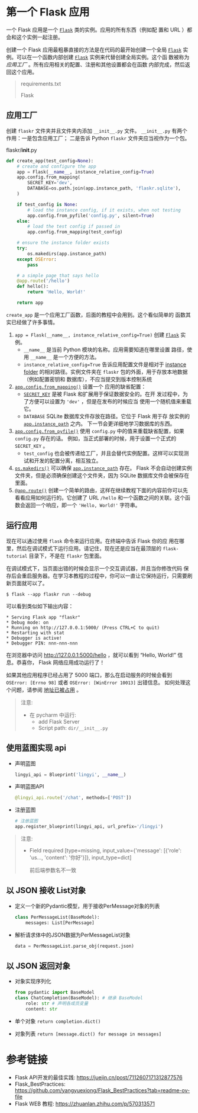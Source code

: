 # 第一个 Flask 应用

一个 Flask 应用是一个 [`Flask`](https://dormousehole.readthedocs.io/en/latest/api.html#flask.Flask) 类的实例。应用的所有东西（例如配 置和 URL ）都会和这个实例一起注册。

创建一个 Flask 应用最粗暴直接的方法是在代码的最开始创建一个全局 [`Flask`](https://dormousehole.readthedocs.io/en/latest/api.html#flask.Flask) 实例。可以在一个函数内部创建 [`Flask`](https://dormousehole.readthedocs.io/en/latest/api.html#flask.Flask) 实例来代替创建全局实例。这个函 数被称为 *应用工厂* 。所有应用相关的配置、注册和其他设置都会在函数 内部完成，然后返回这个应用。

> requirements.txt
>
> Flask

## 应用工厂

创建 `flaskr` 文件夹并且文件夹内添加 `__init__.py` 文件。 `__init__.py` 有两个作用：一是包含应用工厂； 二是告诉 Python `flaskr` 文件夹应当视作为一个包。

flaskr/__init__.py

```python
def create_app(test_config=None):
    # create and configure the app
    app = Flask(__name__, instance_relative_config=True)
    app.config.from_mapping(
        SECRET_KEY='dev',
        DATABASE=os.path.join(app.instance_path, 'flaskr.sqlite'),
    )

    if test_config is None:
        # load the instance config, if it exists, when not testing
        app.config.from_pyfile('config.py', silent=True)
    else:
        # load the test config if passed in
        app.config.from_mapping(test_config)

    # ensure the instance folder exists
    try:
        os.makedirs(app.instance_path)
    except OSError:
        pass

    # a simple page that says hello
    @app.route('/hello')
    def hello():
        return 'Hello, World!'

    return app
```

`create_app` 是一个应用工厂函数，后面的教程中会用到。这个看似简单的 函数其实已经做了许多事情。

1. `app = Flask(__name__, instance_relative_config=True)` 创建 [`Flask`](https://dormousehole.readthedocs.io/en/latest/api.html#flask.Flask) 实例。
   - `__name__` 是当前 Python 模块的名称。应用需要知道在哪里设置 路径，使用 `__name__` 是一个方便的方法。
   - `instance_relative_config=True` 告诉应用配置文件是相对于 [instance folder](https://dormousehole.readthedocs.io/en/latest/config.html#instance-folders) 的相对路径。实例文件夹在 `flaskr` 包的外面，用于存放本地数据（例如配置密钥和 数据库），不应当提交到版本控制系统
2. [`app.config.from_mapping()`](https://dormousehole.readthedocs.io/en/latest/api.html#flask.Config.from_mapping) 设置一个 应用的缺省配置：
   - [`SECRET_KEY`](https://dormousehole.readthedocs.io/en/latest/config.html#SECRET_KEY) 是被 Flask 和扩展用于保证数据安全的。在开 发过程中，为了方便可以设置为 `'dev'` ，但是在发布的时候应当 使用一个随机值来重载它。
   - `DATABASE` SQLite 数据库文件存放在路径。它位于 Flask 用于存 放实例的 [`app.instance_path`](https://dormousehole.readthedocs.io/en/latest/api.html#flask.Flask.instance_path) 之内。 下一节会更详细地学习数据库的东西。
3. [`app.config.from_pyfile()`](https://dormousehole.readthedocs.io/en/latest/api.html#flask.Config.from_pyfile) 使用 `config.py` 中的值来重载缺省配置，如果 `config.py` 存在的话。 例如，当正式部署的时候，用于设置一个正式的 `SECRET_KEY` 。
   - `test_config` 也会被传递给工厂，并且会替代实例配置。这样可以实现测试和开发的配置分离，相互独立。
4. [`os.makedirs()`](https://docs.python.org/3/library/os.html#os.makedirs) 可以确保 [`app.instance_path`](https://dormousehole.readthedocs.io/en/latest/api.html#flask.Flask.instance_path) 存在。 Flask 不会自动创建实例文件夹，但是必须确保创建这个文件夹，因为 SQLite 数据库文件会被保存在里面。
5. [`@app.route()`](https://dormousehole.readthedocs.io/en/latest/api.html#flask.Flask.route) 创建一个简单的路由，这样在继续教程下面的内容前你可以先看看应用如何运行的。它创建了 URL `/hello` 和一个函数之间的关联。这个函数会返回一个响应，即一个 `'Hello, World!'` 字符串。

## 运行应用

现在可以通过使用 `flask` 命令来运行应用。在终端中告诉 Flask 你的应 用在哪里，然后在调试模式下运行应用。请记住，现在还是应当在最顶层的 `flask-tutorial` 目录下，不是在 `flaskr` 包里面。

在调试模式下，当页面出错的时候会显示一个交互调试器，并且当你修改代码 保存后会重启服务器。在学习本教程的过程中，你可以一直让它保持运行，只需要刷新页面就可以了。

```
$ flask --app flaskr run --debug
```

可以看到类似如下输出内容：

```
* Serving Flask app "flaskr"
* Debug mode: on
* Running on http://127.0.0.1:5000/ (Press CTRL+C to quit)
* Restarting with stat
* Debugger is active!
* Debugger PIN: nnn-nnn-nnn
```

在浏览器中访问 http://127.0.0.1:5000/hello ，就可以看到 “Hello, World!” 信息。恭喜你， Flask 网络应用成功运行了！

如果其他应用程序已经占用了 5000 端口，那么在启动服务的时候会看到 `OSError: [Errno 98]` 或者 `OSError: [WinError 10013]` 出错信息。 如何处理这个问题，请参阅 [地址已被占用](https://dormousehole.readthedocs.io/en/latest/server.html#address-already-in-use) 。

> 注意: 
>
> + 在 pycharm 中运行: 
>   + add Flask Server
>   + Script path: `dir/__init__.py`

## 使用蓝图实现 api



+ 声明蓝图

  ```python
  lingyi_api = Blueprint('lingyi', __name__)
  ```

+ 声明蓝图API

  ```python
  @lingyi_api.route('/chat', methods=['POST'])
  ```

+ 注册蓝图

  ```python
  # 注册蓝图
  app.register_blueprint(lingyi_api, url_prefix='/lingyi')
  ```

> 注意: 
>
> + Field required [type=missing, input_value={'message': [{'role': 'us..., 'content': '你好'}]}, input_type=dict]
>
>   前后端参数名不一致

## 以 JSON 接收 List对象

+ 定义一个新的Pydantic模型，用于接收PerMessage对象的列表

  ```python
  class PerMessageList(BaseModel):
      messages: List[PerMessage]
  ```

+ 解析请求体中的JSON数据为PerMessageList对象

  ```python
  data = PerMessageList.parse_obj(request.json)
  ```

## 以 JSON 返回对象

+ 对象实现序列化

  ```python
  from pydantic import BaseModel
  class ChatCompletion(BaseModel): # 继承 BaseModel
      role: str # 声明各成员变量
      content: str 
  ```

+ 单个对象 `return completion.dict()`

+ 对象列表 `return [message.dict() for message in messages]`

  

# 参考链接

+ Flask API开发的最佳实践: https://juejin.cn/post/7112607171312877576
+ Flask_BestPractices: https://github.com/yangyuexiong/Flask_BestPractices?tab=readme-ov-file
+ Flask WEB 教程: https://zhuanlan.zhihu.com/p/570313571